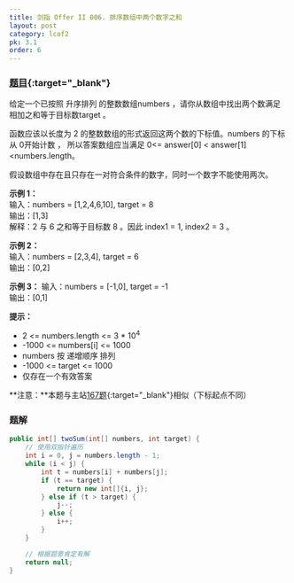 ```yaml
---
title: 剑指 Offer II 006. 排序数组中两个数字之和
layout: post
category: lcof2
pk: 3.1
order: 6
---
```


### [题目](https://leetcode-cn.com/problems/kLl5u1/){:target="_blank"}

给定一个已按照 升序排列 的整数数组numbers ，请你从数组中找出两个数满足相加之和等于目标数target 。

函数应该以长度为 2 的整数数组的形式返回这两个数的下标值。numbers 的下标 从 0开始计数 ，
所以答案数组应当满足 0<= answer[0] < answer[1] <numbers.length。

假设数组中存在且只存在一对符合条件的数字，同时一个数字不能使用两次。



**示例 1：**  
输入：numbers = [1,2,4,6,10], target = 8  
输出：[1,3]  
解释：2 与 6 之和等于目标数 8 。因此 index1 = 1, index2 = 3 。

**示例 2：**  
输入：numbers = [2,3,4], target = 6  
输出：[0,2]

**示例 3：**
输入：numbers = [-1,0], target = -1  
输出：[0,1]

**提示：**
- 2 <= numbers.length <= 3 * 10<sup>4</sup>
- -1000 <= numbers[i] <= 1000
- numbers 按 递增顺序 排列
- -1000 <= target <= 1000
- 仅存在一个有效答案

**注意：**本题与主站[167题](https://leetcode-cn.com/problems/two-sum-ii-input-array-is-sorted/){:target="_blank"}相似（下标起点不同）

### 题解

```java
public int[] twoSum(int[] numbers, int target) {
    // 使用双指针遍历
    int i = 0, j = numbers.length - 1;
    while (i < j) {
        int t = numbers[i] + numbers[j];
        if (t == target) {
            return new int[]{i, j};
        } else if (t > target) {
            j--;
        } else {
            i++;
        }
    }

    // 根据题意肯定有解
    return null;
}
```